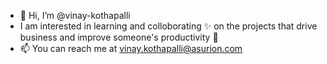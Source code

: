 - 👋 Hi, I’m @vinay-kothapalli
- I am interested in learning and colloborating :sparkles: on the projects that drive business and improve someone's productivity :dart:
- 📫 You can reach me at vinay.kothapalli@asurion.com

<!---
vinay-kothapalli/vinay-kothapalli is a ✨ special ✨ repository because its `README.md` (this file) appears on your GitHub profile.
You can click the Preview link to take a look at your changes.
--->

